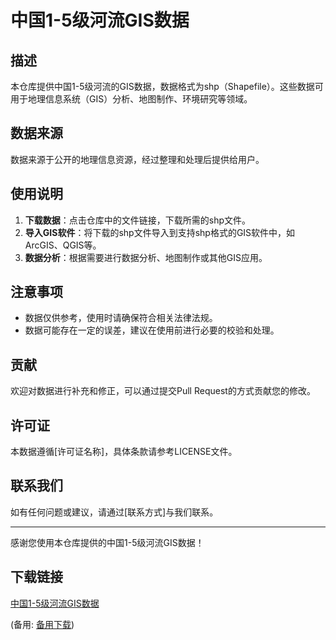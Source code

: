 # 中国1-5级河流GIS数据

## 描述
本仓库提供中国1-5级河流的GIS数据，数据格式为shp（Shapefile）。这些数据可用于地理信息系统（GIS）分析、地图制作、环境研究等领域。

## 数据来源
数据来源于公开的地理信息资源，经过整理和处理后提供给用户。

## 使用说明
1. **下载数据**：点击仓库中的文件链接，下载所需的shp文件。
2. **导入GIS软件**：将下载的shp文件导入到支持shp格式的GIS软件中，如ArcGIS、QGIS等。
3. **数据分析**：根据需要进行数据分析、地图制作或其他GIS应用。

## 注意事项
- 数据仅供参考，使用时请确保符合相关法律法规。
- 数据可能存在一定的误差，建议在使用前进行必要的校验和处理。

## 贡献
欢迎对数据进行补充和修正，可以通过提交Pull Request的方式贡献您的修改。

## 许可证
本数据遵循[许可证名称]，具体条款请参考LICENSE文件。

## 联系我们
如有任何问题或建议，请通过[联系方式]与我们联系。

---
感谢您使用本仓库提供的中国1-5级河流GIS数据！

## 下载链接
[中国1-5级河流GIS数据](https://pan.quark.cn/s/093642b5bc44) 

(备用: [备用下载](https://pan.baidu.com/s/1bTUuryTZjArVMzAXB67mTw?pwd=1234))
